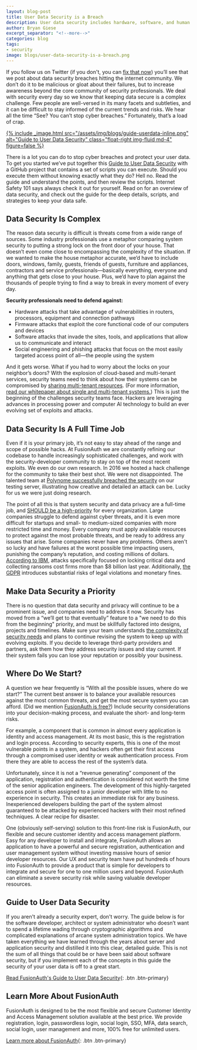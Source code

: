 ```yaml
---
layout: blog-post
title: User Data Security is a Breach
description: User data security includes hardware, software, and human challenges. Use this guide with code examples to secure your system from hacks and exploits.
author: Bryan Giese
excerpt_separator: "<!--more-->"
categories: blog
tags:
- security
image: blogs/user-data-security-is-a-breach.png
---
```


If you follow us on Twitter (if you don't, you can [fix that now](http://bit.ly/2WOcw7D)) you’ll see that we post about data security breaches hitting the internet community. We don’t do it to be malicious or gloat about their failures, but to increase awareness beyond the core community of security professionals. We deal with security every day so we know that keeping data secure is a complex challenge. Few people are well-versed in its many facets and subtleties, and it can be difficult to stay informed of the current trends and risks. We hear all the time “See? You can’t stop cyber breaches.” Fortunately, that’s a load of crap.

<!--more-->

[{% include _image.html src="/assets/img/blogs/guide-userdata-inline.png" alt="Guide to User Data Security" class="float-right img-fluid md-4" figure=false %}](/resources/guide-to-user-data-security)

There is a lot you can do to stop cyber breaches and protect your user data. To get you started we’ve put together this [Guide to User Data Security](/resources/guide-to-user-data-security) with a GitHub project that contains a set of scripts you can execute. Should you execute them without knowing exactly what they do? Hell no. Read the guide and understand the points, and then review the scripts. Internet Safety 101 says always check it out for yourself. Read on for an overview of data security, and check out the guide for the deep details, scripts, and strategies to keep your data safe.

## Data Security Is Complex

The reason data security is difficult is threats come from a wide range of sources. Some industry professionals use a metaphor comparing system security to putting a strong lock on the front door of your house. That doesn’t even come close to encompassing the complexity of the situation. If we wanted to make the house metaphor accurate, we’d have to include doors, windows, family, guests, friends of guests, furniture and appliances, contractors and service professionals—basically everything, everyone and anything that gets close to your house. Plus, we’d have to plan against the thousands of people trying to find a way to break in every moment of every day.

**Security professionals need to defend against:**

- Hardware attacks that take advantage of vulnerabilities in routers, processors, equipment and connection pathways
- Firmware attacks that exploit the core functional code of our computers and devices
- Software attacks that invade the sites, tools, and applications that allow us to communicate and interact
- Social engineering and phishing attacks that focus on the most easily targeted access point of all—the people using the system

And it gets worse. What if you had to worry about the locks on your neighbor’s doors? With the explosion of cloud-based and multi-tenant services, security teams need to think about how their systems can be compromised by [sharing multi-tenant resources](https://threatpost.com/delta-sears-breaches-blamed-on-malware-attack-against-a-third-party-chat-service/131023/ "Jump to Threatpost site"). (For more information, [read our whitepaper about single and multi-tenant systems.](https://fusionauth.io/blog/2018/12/03/single-tenant-vs-multi-tenant)) This is just the beginning of the challenges security teams face. Hackers are leveraging advances in processing power and computer AI technology to build an ever evolving set of exploits and attacks.

## Data Security Is A Full Time Job

Even if it is your primary job, it’s not easy to stay ahead of the range and scope of possible hacks. At FusionAuth we are constantly refining our codebase to handle increasingly sophisticated challenges, and work with the security-developer community to stay on top of the most recent exploits. We even do our own research. In 2016 we hosted a hack challenge for the community to take their best shot. We were not disappointed. The talented team at [Polynome successfully breached the security](http://polynome.co/infosec/inversoft/elasticsearch/linode/penetration-testing/2016/08/16/hack-that-inversoft.html "Jump to Polynome article") on our testing server, illustrating how creative and detailed an attack can be. Lucky for us we were just doing research.

The point of all this is that system security and data privacy are a full-time job, and [SHOULD be a high-priority](https://www.zdnet.com/article/why-is-it-so-hard-for-us-to-pay-attention-to-cybersecurity/ "Jump to ZDNet article") for every organization. Large companies struggle to defend against cyber threats, and it is even more difficult for startups and small- to medium-sized companies with more restricted time and money. Every company must apply available resources to protect against the most probable threats, and be ready to address any issues that arise. Some companies never have any problems. Others aren't so lucky and have failures at the worst possible time impacting users, punishing the company’s reputation, and costing millions of dollars. [According to IBM](https://www.wraltechwire.com/2018/04/05/ibm-human-error-is-biggest-reason-for-data-breaches-as-ransomware-attacks-surge/ "Jumpt to Wral Tech Wire"), attacks specifically focused on locking critical data and collecting ransoms cost firms more than $8 billion last year. Additionally, [the GDPR](/blog/2019/01/29/white-paper-developers-guide-gdpr) introduces substantial risks of legal violations and monetary fines.   

## Make Data Security a Priority

There is no question that data security and privacy will continue to be a prominent issue, and companies need to address it now. Security has moved from a “we’ll get to that eventually” feature to a "we need to do this from the beginning" priority, and must be skillfully factored into designs, projects and timelines. Make sure your team understands [the complexity of security needs](/challenges-of-ciam) and plans to continue revising the system to keep up with evolving exploits. If you decide to leverage third-party providers and partners, ask them how they address security issues and stay current. If their system fails you can lose your reputation or possibly your business.

## Where Do We Start?  

A question we hear frequently is “With all the possible issues, where do we start?” The current best answer is to balance your available resources against the most common threats, and get the most secure system you can afford. (Did we mention [FusionAuth is free?](/)) Include security considerations into your decision-making process, and evaluate the short- and long-term risks.

For example, a component that is common in almost every application is identity and access management. At its most basic, this is the registration and login process. According to security experts, this is one of the most vulnerable points in a system, and hackers often get their first access through a compromised user identity or weak authentication process. From there they are able to access the rest of the system’s data.

Unfortunately, since it is not a “revenue generating” component of the application, registration and authentication is considered not worth the time of the senior application engineers. The development of this highly-targeted access point is often assigned to a junior developer with little to no experience in security. This creates an immediate risk for any business. Inexperienced developers building the part of the system almost guaranteed to be attacked by experienced hackers with their most refined techniques. A clear recipe for disaster.

One (obviously self-serving) solution to this front-line risk is FusionAuth, our flexible and secure customer identity and access management platform. Easy for any developer to install and integrate, FusionAuth allows an application to have a powerful and secure registration, authentication and user management system without investing massive hours of senior developer resources. Our UX and security team have put hundreds of hours into FusionAuth to provide a product that is simple for developers to integrate and secure for one to one million users and beyond. FusionAuth can eliminate a severe security risk while saving valuable developer resources.

## Guide to User Data Security  

If you aren't already a security expert, don't worry. The guide below is for the software developer, architect or system administrator who doesn’t want to spend a lifetime wading through cryptographic algorithms and complicated explanations of arcane system administration topics. We have taken everything we have learned through the years about server and application security and distilled it into this clear, detailed guide. This is not the sum of all things that could be or have been said about software security, but if you implement each of the concepts in this guide the security of your user data is off to a great start.

[Read FusionAuth's Guide to User Data Security](/resources/guide-to-user-data-security){: .btn .btn-primary}

## Learn More About FusionAuth

FusionAuth is designed to be the most flexible and secure Customer Identity and Access Management solution available at the best price. We provide registration, login, passwordless login, social login, SSO, MFA, data search, social login, user management and more, 100% free for unlimited users.

[Learn more about FusionAuth](/ "FusionAuth Home"){: .btn .btn-primary}
